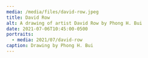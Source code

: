 ```yaml
---
media: /media/files/david-row.jpeg
title: David Row
alt: A drawing of artist David Row by Phong H. Bui
date: 2021-07-06T10:45:00-0500
portraits:
  - media: 2021/07/david-row
caption: Drawing by Phong H. Bui
---
```

